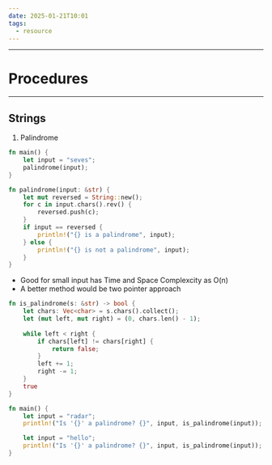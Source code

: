 ```yaml
---
date: 2025-01-21T10:01
tags:
  - resource
---
```

---
# Procedures
---
## Strings

1. Palindrome 
  
```rust
fn main() {
    let input = "seves";
    palindrome(input);
}

fn palindrome(input: &str) {
    let mut reversed = String::new();
    for c in input.chars().rev() {
        reversed.push(c);
    }
    if input == reversed {
        println!("{} is a palindrome", input);
    } else {
        println!("{} is not a palindrome", input);
    }
}
```
- Good for small input has Time and Space Complexcity as O(n)
- A better method would be two pointer approach 
```rust
fn is_palindrome(s: &str) -> bool {
    let chars: Vec<char> = s.chars().collect();
    let (mut left, mut right) = (0, chars.len() - 1);
    
    while left < right {
        if chars[left] != chars[right] {
            return false;
        }
        left += 1;
        right -= 1;
    }
    true
}

fn main() {
    let input = "radar";
    println!("Is '{}' a palindrome? {}", input, is_palindrome(input)); // true

    let input = "hello";
    println!("Is '{}' a palindrome? {}", input, is_palindrome(input)); // false
}

```
